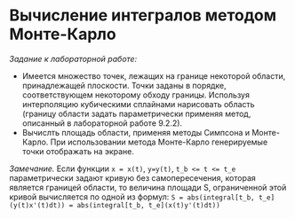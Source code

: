 Вычисление интегралов методом Монте-Карло
=========================================
_Задание к лабораторной работе:_
* Имеется множество точек, лежащих на границе некоторой области, принадлежащей плоскости. Точки заданы в порядке, соответствующем некоторому обходу границы. Используя интерполяцию кубическими сплайнами нарисовать область (границу области задать параметрически применяя метод, описанный в лабораторной работе 9.2.2).
* Вычислть площадь области, применяя методы Симпсона и Монте-Карло. При использовании метода Монте-Карло генерируемые точки отображать на экране.

_Замечание._ Если функции `x = x(t)`, `y=y(t)`, `t_b <= t <= t_e` параметрически задают кривую без самопересечения, которая является границей области, то величина площади S, ограниченной этой кривой вычисляется по одной из формул:
`S = abs(integral[t_b, t_e](y(t)x'(t)dt)) = abs(integral[t_b, t_e](x(t)y'(t)dt))`